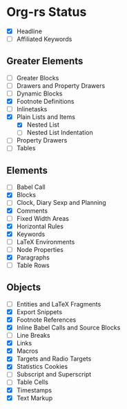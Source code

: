 # Org-rs Status

- [x] Headline
- [ ] Affiliated Keywords

## Greater Elements
- [ ] Greater Blocks
- [ ] Drawers and Property Drawers
- [ ] Dynamic Blocks
- [x] Footnote Definitions
- [ ] Inlinetasks
- [x] Plain Lists and Items
  - [x] Nested List
  - [ ] Nested List Indentation
- [ ] Property Drawers
- [ ] Tables

## Elements

- [ ] Babel Call
- [x] Blocks
- [ ] Clock, Diary Sexp and Planning
- [x] Comments
- [ ] Fixed Width Areas
- [x] Horizontal Rules
- [x] Keywords
- [ ] LaTeX Environments
- [ ] Node Properties
- [x] Paragraphs
- [ ] Table Rows

## Objects

- [ ] Entities and LaTeX Fragments
- [x] Export Snippets
- [x] Footnote References
- [x] Inline Babel Calls and Source Blocks
- [ ] Line Breaks
- [x] Links
- [x] Macros
- [x] Targets and Radio Targets
- [x] Statistics Cookies
- [ ] Subscript and Superscript
- [ ] Table Cells
- [x] Timestamps
- [x] Text Markup
